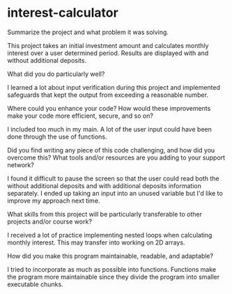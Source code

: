 # interest-calculator
Summarize the project and what problem it was solving.

This project takes an initial investment amount and calculates monthly interest over a user determined period.  Results are displayed with and without additional deposits.

What did you do particularly well?

I learned a lot about input verification during this project and implemented safeguards that kept the output from exceeding a reasonable number.

Where could you enhance your code? How would these improvements make your code more efficient, secure, and so on?

I included too much in my main.  A lot of the user input could have been done through the use of functions.

Did you find writing any piece of this code challenging, and how did you overcome this? What tools and/or resources are you adding to your support network?

I found it difficult to pause the screen so that the user could read both the without additional deposits and with additional deposits information separately.  I ended up taking an input into an unused variable but I'd like to improve my approach next time.

What skills from this project will be particularly transferable to other projects and/or course work?

I received a lot of practice implementing nested loops when calculating monthly interest.  This may transfer into working on 2D arrays.

How did you make this program maintainable, readable, and adaptable?

I tried to incorporate as much as possible into functions.  Functions make the program more maintainable since they divide the program into smaller executable chunks.
